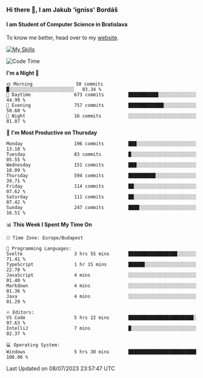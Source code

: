 ### Hi there 👋, I am Jakub 'igniss' Bordáš

#### I am Student of Computer Science in Bratislava
To know me better, head over to my [website](https://bordas.sk).

[![My Skills](https://skillicons.dev/icons?i=js,html,css,figma,svelte,java,kotlin,python,postgresql,typescript,nest,nodejs)](https://bordas.sk)


<!--START_SECTION:waka-->
![Code Time](http://img.shields.io/badge/Code%20Time-1%2C190%20hrs%2053%20mins-blue)

**I'm a Night 🦉** 

```text
🌞 Morning                50 commits          █░░░░░░░░░░░░░░░░░░░░░░░░   03.34 % 
🌆 Daytime                673 commits         ███████████░░░░░░░░░░░░░░   44.99 % 
🌃 Evening                757 commits         █████████████░░░░░░░░░░░░   50.60 % 
🌙 Night                  16 commits          ░░░░░░░░░░░░░░░░░░░░░░░░░   01.07 % 
```
📅 **I'm Most Productive on Thursday** 

```text
Monday                   196 commits         ███░░░░░░░░░░░░░░░░░░░░░░   13.10 % 
Tuesday                  83 commits          █░░░░░░░░░░░░░░░░░░░░░░░░   05.55 % 
Wednesday                151 commits         ███░░░░░░░░░░░░░░░░░░░░░░   10.09 % 
Thursday                 594 commits         ██████████░░░░░░░░░░░░░░░   39.71 % 
Friday                   114 commits         ██░░░░░░░░░░░░░░░░░░░░░░░   07.62 % 
Saturday                 111 commits         ██░░░░░░░░░░░░░░░░░░░░░░░   07.42 % 
Sunday                   247 commits         ████░░░░░░░░░░░░░░░░░░░░░   16.51 % 
```


📊 **This Week I Spent My Time On** 

```text
🕑︎ Time Zone: Europe/Budapest

💬 Programming Languages: 
Svelte                   3 hrs 55 mins       ██████████████████░░░░░░░   71.41 % 
TypeScript               1 hr 15 mins        ██████░░░░░░░░░░░░░░░░░░░   22.78 % 
JavaScript               4 mins              ░░░░░░░░░░░░░░░░░░░░░░░░░   01.40 % 
Markdown                 4 mins              ░░░░░░░░░░░░░░░░░░░░░░░░░   01.36 % 
Java                     4 mins              ░░░░░░░░░░░░░░░░░░░░░░░░░   01.29 % 

🔥 Editors: 
VS Code                  5 hrs 22 mins       ████████████████████████░   97.63 % 
IntelliJ                 7 mins              █░░░░░░░░░░░░░░░░░░░░░░░░   02.37 % 

💻 Operating System: 
Windows                  5 hrs 30 mins       █████████████████████████   100.00 % 
```


 Last Updated on 08/07/2023 23:57:47 UTC
<!--END_SECTION:waka-->
